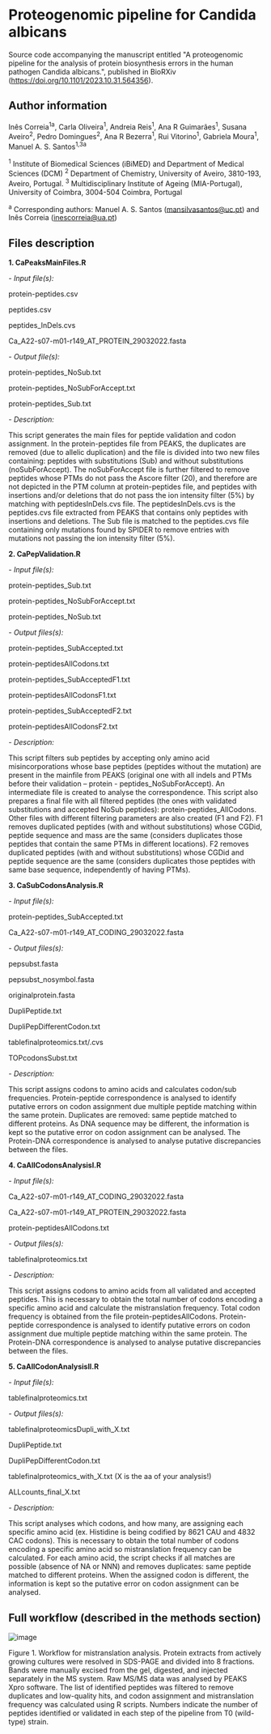 # Proteogenomic pipeline for Candida albicans
Source code accompanying the manuscript entitled "A proteogenomic pipeline for the analysis of protein biosynthesis errors in the human pathogen Candida albicans.", published in BioRXiv (https://doi.org/10.1101/2023.10.31.564356).

## Author information
Inês Correia<sup>1a</sup>, Carla Oliveira<sup>1</sup>, Andreia Reis<sup>1</sup>, Ana R Guimarães<sup>1</sup>, Susana Aveiro<sup>2</sup>, Pedro Domingues<sup>2</sup>, Ana R Bezerra<sup>1</sup>, Rui Vitorino<sup>1</sup>, Gabriela Moura<sup>1</sup>, Manuel A. S. Santos<sup>1,3a</sup>

<sup>1</sup> Institute of Biomedical Sciences (iBiMED) and Department of Medical Sciences (DCM)
<sup>2</sup> Department of Chemistry, University of Aveiro, 3810-193, Aveiro, Portugal.
<sup>3</sup> Multidisciplinary Institute of Ageing (MIA-Portugal), University of Coimbra, 3004-504 Coimbra, Portugal

<sup>a</sup> Corresponding authors: Manuel A. S. Santos (mansilvasantos@uc.pt) and Inês Correia (inescorreia@ua.pt)

## Files description

<b>1. CaPeaksMainFiles.R</b>
   
<i>- Input file(s):</i>

protein-peptides.csv

peptides.csv

peptides_InDels.cvs

Ca_A22-s07-m01-r149_AT_PROTEIN_29032022.fasta 
   
   <i>- Output file(s):</i>

protein-peptides_NoSub.txt

protein-peptides_NoSubForAccept.txt

protein-peptides_Sub.txt

   <i>- Description:</i>

   This script generates the main files for peptide validation and codon assignment. In the protein-peptides file from PEAKS, the duplicates are removed (due to allelic duplication) and the file is divided into two new files containing: peptides with substitutions (Sub) and without substitutions (noSubForAccept). The noSubForAccept file is further filtered to remove peptides whose PTMs do not pass the Ascore filter (20), and therefore are not depicted in the PTM column at protein-peptides file, and peptides with insertions and/or deletions that do not pass the ion intensity filter (5%) by matching with peptidesInDels.cvs file. The peptidesInDels.cvs is the peptides.cvs file extracted from PEAKS that contains only peptides with insertions and deletions. The Sub file is matched to the peptides.cvs file containing only mutations found by SPIDER to remove entries with mutations not passing the ion intensity filter (5%).
   
<b>2. CaPepValidation.R</b>
   
<i>- Input file(s):</i>

protein-peptides_Sub.txt

protein-peptides_NoSubForAccept.txt

protein-peptides_NoSub.txt

 <i>- Output files(s):</i>

protein-peptides_SubAccepted.txt

protein-peptidesAllCodons.txt

protein-peptides_SubAcceptedF1.txt

protein-peptidesAllCodonsF1.txt

protein-peptides_SubAcceptedF2.txt

protein-peptidesAllCodonsF2.txt

<i>-  Description:</i>

   This script filters sub peptides by accepting only amino acid misincorporations whose base peptides (peptides without the mutation) are present in the mainfile from PEAKS (original one with all indels and PTMs before their validation – protein - peptides_NoSubForAccept). An intermediate file is created to analyse the correspondence. This script also prepares a final file with all filtered peptides (the ones with validated substitutions and accepted NoSub peptides): protein-peptides_AllCodons. 
   Other files with different filtering parameters are also created (F1 and F2). 
   F1 removes duplicated peptides (with and without substitutions) whose CGDid, peptide sequence and mass are the same (considers duplicates those peptides that contain the same PTMs in different locations).
   F2 removes duplicated peptides (with and without substitutions) whose CGDid and peptide sequence are the same (considers duplicates those peptides with same base sequence, independently of having PTMs).

<b>3. CaSubCodonsAnalysis.R</b>
   
 <i>- Input file(s):</i>

protein-peptides_SubAccepted.txt

Ca_A22-s07-m01-r149_AT_CODING_29032022.fasta

  <i>- Output files(s):</i>
   
pepsubst.fasta

pepsubst_nosymbol.fasta

originalprotein.fasta

DupliPeptide.txt

DupliPepDifferentCodon.txt

tablefinalproteomics.txt/.cvs

TOPcodonsSubst.txt

<i>-  Description:</i>
   
   This script assigns codons to amino acids and calculates codon/sub frequencies.
Protein-peptide correspondence is analysed to identify putative errors on codon assignment due multiple peptide matching within the same protein. Duplicates are removed: same peptide matched to different proteins. As DNA sequence may be different, the information is kept so the putative error on codon assignment can be analysed. The Protein-DNA correspondence is analysed to analyse putative discrepancies between the files.

<b>4. CaAllCodonsAnalysisI.R</b>

<i>- Input file(s):</i>

Ca_A22-s07-m01-r149_AT_CODING_29032022.fasta

Ca_A22-s07-m01-r149_AT_PROTEIN_29032022.fasta

protein-peptidesAllCodons.txt

<i>- Output files(s):</i>

tablefinalproteomics.txt

<i>-  Description:</i>

   This script assigns codons to amino acids from all validated and accepted peptides. This is necessary to obtain the total number of codons encoding a specific amino acid and calculate the mistranslation frequency. Total codon frequency is obtained from the file protein-peptidesAllCodons. Protein-peptide correspondence is analysed to identify putative errors on codon assignment due multiple peptide matching within the same protein. The Protein-DNA correspondence is analysed to analyse putative discrepancies between the files.

<b>5. CaAllCodonAnalysisII.R</b>

<i>-  Input file(s):</i>

tablefinalproteomics.txt

<i>-  Output files(s):</i>

tablefinalproteomicsDupli_with_X.txt

DupliPeptide.txt

DupliPepDifferentCodon.txt

tablefinalproteomics_with_X.txt (X is the aa of your analysis!)

ALLcounts_final_X.txt

<i>- Description:</i>

This script analyses which codons, and how many, are assigning each specific amino acid (ex. Histidine is being codified by 8621 CAU and 4832 CAC codons). This is necessary to obtain the total number of codons encoding a specific amino acid so mistranslation frequency can be calculated. For each amino acid, the script checks if all matches are possible (absence of NA or NNN) and removes duplicates: same peptide matched to different proteins. When the assigned codon is different, the information is kept so the putative error on codon assignment can be analysed.
   
## Full workflow (described in the methods section)

![image](https://github.com/andreia-reis/proteogenomic_pipeline_calbicans/assets/19263451/63bbd7eb-6772-4485-9cb4-71b036e00e3c)

Figure 1. Workflow for mistranslation analysis. Protein extracts from actively growing cultures were resolved in SDS-PAGE and divided into 8 fractions. Bands were manually excised from the gel, digested, and injected separately in the MS system. Raw MS/MS data was analysed by PEAKS Xpro software. The list of identified peptides was filtered to remove duplicates and low-quality hits, and codon assignment and mistranslation frequency was calculated using R scripts. Numbers indicate the number of peptides identified or validated in each step of the pipeline from T0 (wild-type) strain. 
